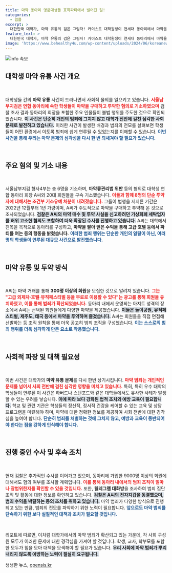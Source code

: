 ```yaml
---
title: 마약 동아리 명문대생들 호화파티에서 벌어진 일!
categories:
  - 법률
excerpt: >
  대한민국 대학가, 마약 유통의 검은 그림자! 카이스트 대학원생이 연세대 동아리에서 마약을 거래하며 호화 파티를 열었다는 충격적인 사건이 발생했습니다. 검찰, 주요 인물 6명 기소, 8명 기소유예… 새로운 범죄의 실체를 파헤쳐 보세요!
feature_text: >
  대한민국 대학가, 마약 유통의 검은 그림자! 카이스트 대학원생이 연세대 동아리에서 마약을 거래하며 호화 파티를 열었다는 충격적인 사건이 발생했습니다. 검찰, 주요 인물 6명 기소, 8명 기소유예… 새로운 범죄의 실체를 파헤쳐 보세요!
image: 'https://www.behealthy4u.com/wp-content/uploads/2024/06/koreanews.jpg'
---
```


<p><img src="https://www.behealthy4u.com/wp-content/uploads/2024/06/koreanews.jpg" alt="info 속보" /></p>

<h2 data-ke-size="size26">대학생 마약 유통 사건 개요</h2>

<p data-ke-size="size16">&nbsp;</p>

<p>대학생들 간의 <b>마약 유통</b> 사건이 드러나면서 사회적 물의를 일으키고 있습니다. <b><span style="color: #ee2323;">서울남부지검은 연합 동아리에 속한 학생들이 마약을 구매하고 투약한 혐의로 기소하였으며</span></b> 검찰 조사 결과 동아리의 회장을 포함한 주요 인물들이 불법 행위를 주도한 것으로 확인되었습니다. <b><span style="background-color: #21538527;">이 사건은 단순히 개인의 범죄에 그치지 않고 대학가 전반에 걸친 심각한 사회 문제로 발전하고 있습니다.</span></b> 이러한 사건이 발생한 배경과 범죄의 전모를 살펴보면 학생들이 어떤 환경에서 이토록 범죄에 쉽게 연루될 수 있었는지를 이해할 수 있습니다. <b><span style="color: #1a5490;">이번 사건을 통해 우리는 마약 문제의 심각성을 다시 한 번 되새겨야 할 필요가 있습니다.</span></b></p>

<p data-ke-size="size16">&nbsp;</p>

<h2 data-ke-size="size26">주요 혐의 및 기소 내용</h2>

<p data-ke-size="size16">&nbsp;</p>

<p>서울남부지검 형사4부는 총 6명을 기소하며, <b>마약류관리법 위반</b> 등의 혐의로 대학생 연합 동아리 회장 A씨와 20대 회원들을 구속 기소했습니다. <b><span style="color: #ee2323;">이들과 함께 8명의 단순 투약자에 대해서는 조건부 기소유예 처분이 내려졌습니다.</span></b> 그들이 범행을 저지른 기간은 2022년 12월부터 1년 가량이며, A씨가 주도적으로 마약을 구매하고 투약해 온 것으로 조사되었습니다. <b><span style="background-color: #21538527;">검찰은 A씨의 마약 매수 및 투약 사실을 신고하려던 가상화폐 세탁업자를 허위 고소한 혐의도 포함하여 더욱 확장된 수사를 진행하고 있습니다.</span></b> A씨는 대학에서 친목을 목적으로 동아리를 구성하고, <b>마약을 팔아 얻은 수익을 통해 고급 호텔 등에서 파티를 여는 등의 행동을 밝혔습니다.</b> <b><span style="color: #1a5490;">이러한 범죄 행위는 단순한 개인의 일탈이 아닌, 여러 명의 학생들이 연루된 대규모 사건으로 발전했습니다.</span></b></p>

<p data-ke-size="size16">&nbsp;</p>

<h2 data-ke-size="size26">마약 유통 및 투약 방식</h2>

<p data-ke-size="size16">&nbsp;</p>

<p>A씨는 마약 거래를 통해 <b>300명 이상의 회원</b>을 모집한 것으로 알려져 있습니다. <b><span style="color: #ee2323;">그는 "고급 외제차·호텔·뮤직페스티벌 등을 무료로 이용할 수 있다"는 광고를 통해 회원을 유치하였고, 이를 통해 범죄가 확산되었습니다.</span></b> 동아리 내에서 운영되는 아지트 성격의 장소에서 A씨는 선택된 회원들에게 다양한 마약을 제공했습니다. <b><span style="background-color: #21538527;">이들은 놀이공원, 뮤직페스티벌, 제주도, 태국 등에서 마약을 투약하며 즐겼습니다.</span></b> A씨는 회원들을 직접 면접해 선발하는 등 조직 원칙을 통해 더욱 공고히 범죄 조직을 구성했습니다. <b><span style="color: #1a5490;">이는 스스로의 범죄 행위를 더욱 심각하게 만든 요소로 작용했습니다.</span></b></p>

<p data-ke-size="size16">&nbsp;</p>

<h2 data-ke-size="size26">사회적 파장 및 대책 필요성</h2>

<p data-ke-size="size16">&nbsp;</p>

<p>이번 사건은 대학가의 <b>마약 유통 문제</b>를 다시 한번 상기시킵니다. <b><span style="color: #ee2323;">마약 범죄는 개인적인 문제를 넘어서 사회 전반에 걸친 심각한 영향을 미치고 있습니다.</span></b> 특히, 특히 우수 대학의 학생들이 연루된 이 사건은 하버드나 스탠포드와 같은 대학들에서도 유사한 사례가 발생할 수 있는 우려를 낳습니다. <b><span style="background-color: #21538527;">이에 따라 보다 강화된 법적 조치와 예방 교육이 필요합니다.</span></b> 학교 및 관련 기관은 학생들의 정신적, 정서적 건강을 케어할 수 있는 교육 및 상담 프로그램을 마련해야 하며, 마약에 대한 정확한 정보를 제공하여 사회 전반에 대한 경각심을 높여야 합니다. <b><span style="color: #1a5490;">단순히 범죄를 처벌하는 것에 그치지 않고, 예방과 교육이 동반되어야 한다는 점을 강하게 인식해야 합니다.</span></b></p>

<p data-ke-size="size16">&nbsp;</p>

<h2 data-ke-size="size26">진행 중인 수사 및 후속 조치</h2>

<p data-ke-size="size16">&nbsp;</p>

<p>현재 검찰은 추가적인 수사를 이어가고 있으며, 동아리에 가입한 9000명 이상의 회원에 대해서도 혐의 여부를 조사할 계획입니다. <b><span style="color: #ee2323;">이를 통해 동아리 내에서의 범죄 조직이 얼마나 광범위한지를 확인할 수 있을 것입니다.</span></b> 또한, <b>텔레그램 대화방</b>을 조사하여 범죄 집단 조직 및 활동에 대한 정보를 확인하고 있습니다. <b><span style="background-color: #21538527;">검찰은 A씨의 전자지갑을 동결했으며, 범죄 수익을 박탈하는 등의 조치를 취하고 있습니다.</span></b> 마약 범죄가 다양한 방식으로 진행되고 있는 만큼, 범죄의 전모를 파악하기 위한 노력이 필요합니다. <b><span style="color: #1a5490;">앞으로도 마약 범죄를 단속하기 위한 보다 실질적인 대책과 조치가 필요할 것입니다.</span></b></p>

<p data-ke-size="size16">&nbsp;</p>

<p>리포트에 따르면, 이처럼 대학가에서의 마약 범죄가 확산되고 있는 가운데, 각 사회 구성원 모두가 이러한 문제에 대한 경각심을 가져야 할 것입니다. 학생, 교사, 학부모를 포함한 모두가 힘을 모아 대책을 모색해야 할 필요가 있습니다. <b><span style="background-color: #21538527;">우리 사회에 마약 범죄가 뿌리 내리지 않도록 예방하는 노력이 절실히 요구됩니다.</span></b></p>
생생한 뉴스, <a href="https://opensis.kr" rel="dofollow">opensis.kr</a>


